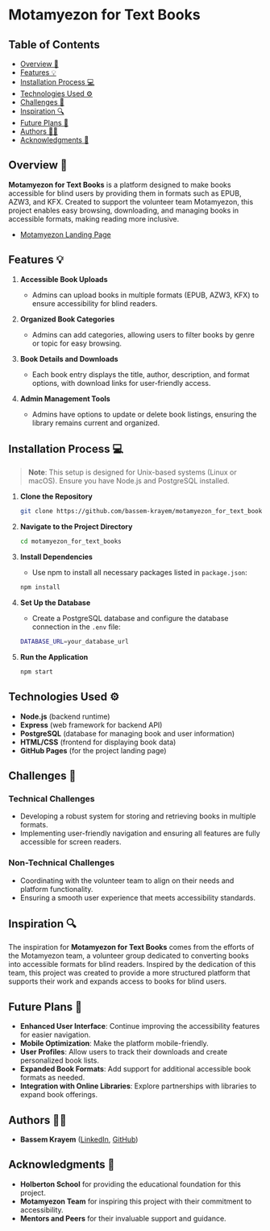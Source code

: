# Motamyezon for Text Books

## Table of Contents

- [Overview 📄](#overview-)
- [Features 💡](#features-)
- [Installation Process 💻](#installation-process-)
- [Technologies Used ⚙️](#technologies-used-)
- [Challenges 🎯](#challenges-)
- [Inspiration 🔍](#inspiration-)
- [Future Plans 📆](#future-plans-)
- [Authors 👨‍💻](#authors-)
- [Acknowledgments 👥](#acknowledgments-)

## Overview 📄

**Motamyezon for Text Books** is a platform designed to make books accessible for blind users by providing them in formats such as EPUB, AZW3, and KFX. Created to support the volunteer team Motamyezon, this project enables easy browsing, downloading, and managing books in accessible formats, making reading more inclusive.

- [Motamyezon Landing Page](your-landing-page-link)

## Features 💡

1. **Accessible Book Uploads**
   - Admins can upload books in multiple formats (EPUB, AZW3, KFX) to ensure accessibility for blind readers.
2. **Organized Book Categories**

   - Admins can add categories, allowing users to filter books by genre or topic for easy browsing.

3. **Book Details and Downloads**

   - Each book entry displays the title, author, description, and format options, with download links for user-friendly access.

4. **Admin Management Tools**
   - Admins have options to update or delete book listings, ensuring the library remains current and organized.

## Installation Process 💻

> **Note**: This setup is designed for Unix-based systems (Linux or macOS). Ensure you have Node.js and PostgreSQL installed.

1. **Clone the Repository**
   ```bash
   git clone https://github.com/bassem-krayem/motamyezon_for_text_books.git
   ```
2. **Navigate to the Project Directory**

   ```bash
   cd motamyezon_for_text_books
   ```

3. **Install Dependencies**

   - Use npm to install all necessary packages listed in `package.json`:

   ```bash
   npm install
   ```

4. **Set Up the Database**

   - Create a PostgreSQL database and configure the database connection in the `.env` file:

   ```bash
   DATABASE_URL=your_database_url
   ```

5. **Run the Application**
   ```bash
   npm start
   ```

## Technologies Used ⚙️

- **Node.js** (backend runtime)
- **Express** (web framework for backend API)
- **PostgreSQL** (database for managing book and user information)
- **HTML/CSS** (frontend for displaying book data)
- **GitHub Pages** (for the project landing page)

## Challenges 🎯

### Technical Challenges

- Developing a robust system for storing and retrieving books in multiple formats.
- Implementing user-friendly navigation and ensuring all features are fully accessible for screen readers.

### Non-Technical Challenges

- Coordinating with the volunteer team to align on their needs and platform functionality.
- Ensuring a smooth user experience that meets accessibility standards.

## Inspiration 🔍

The inspiration for **Motamyezon for Text Books** comes from the efforts of the Motamyezon team, a volunteer group dedicated to converting books into accessible formats for blind readers. Inspired by the dedication of this team, this project was created to provide a more structured platform that supports their work and expands access to books for blind users.

## Future Plans 📆

- **Enhanced User Interface**: Continue improving the accessibility features for easier navigation.
- **Mobile Optimization**: Make the platform mobile-friendly.
- **User Profiles**: Allow users to track their downloads and create personalized book lists.
- **Expanded Book Formats**: Add support for additional accessible book formats as needed.
- **Integration with Online Libraries**: Explore partnerships with libraries to expand book offerings.

## Authors 👨‍💻

- **Bassem Krayem** ([LinkedIn](https://www.linkedin.com/in/bassem-krayem), [GitHub](https://github.com/bassem-krayem))

## Acknowledgments 👥

- **Holberton School** for providing the educational foundation for this project.
- **Motamyezon Team** for inspiring this project with their commitment to accessibility.
- **Mentors and Peers** for their invaluable support and guidance.

```

```
